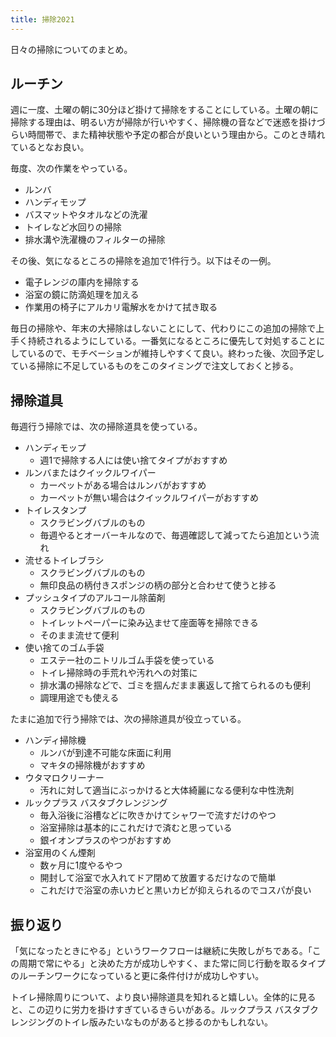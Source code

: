 ```yaml
---
title: 掃除2021
---
```


日々の掃除についてのまとめ。

## ルーチン

週に一度、土曜の朝に30分ほど掛けて掃除をすることにしている。土曜の朝に掃除する理由は、明るい方が掃除が行いやすく、掃除機の音などで迷惑を掛けづらい時間帯で、また精神状態や予定の都合が良いという理由から。このとき晴れているとなお良い。

毎度、次の作業をやっている。

- ルンバ
- ハンディモップ
- バスマットやタオルなどの洗濯
- トイレなど水回りの掃除
- 排水溝や洗濯機のフィルターの掃除

その後、気になるところの掃除を追加で1件行う。以下はその一例。

- 電子レンジの庫内を掃除する
- 浴室の鏡に防滴処理を加える
- 作業用の椅子にアルカリ電解水をかけて拭き取る

毎日の掃除や、年末の大掃除はしないことにして、代わりにこの追加の掃除で上手く持続されるようにしている。一番気になるところに優先して対処することにしているので、モチベーションが維持しやすくて良い。終わった後、次回予定している掃除に不足しているものをこのタイミングで注文しておくと捗る。

## 掃除道具

毎週行う掃除では、次の掃除道具を使っている。

- ハンディモップ
    - 週1で掃除する人には使い捨てタイプがおすすめ
- ルンバまたはクイックルワイパー
    - カーペットがある場合はルンバがおすすめ
    - カーペットが無い場合はクイックルワイパーがおすすめ
- トイレスタンプ
    - スクラビングバブルのもの
    - 毎週やるとオーバーキルなので、毎週確認して減ってたら追加という流れ
- 流せるトイレブラシ
    - スクラビングバブルのもの
    - 無印良品の柄付きスポンジの柄の部分と合わせて使うと捗る
- プッシュタイプのアルコール除菌剤
    - スクラビングバブルのもの
    - トイレットペーパーに染み込ませて座面等を掃除できる
    - そのまま流せて便利
- 使い捨てのゴム手袋
    - エステー社のニトリルゴム手袋を使っている
    - トイレ掃除時の手荒れや汚れへの対策に
    - 排水溝の掃除などで、ゴミを掴んだまま裏返して捨てられるのも便利
    - 調理用途でも使える

たまに追加で行う掃除では、次の掃除道具が役立っている。

- ハンディ掃除機
    - ルンバが到達不可能な床面に利用
    - マキタの掃除機がおすすめ
- ウタマロクリーナー
    - 汚れに対して適当にぶっかけると大体綺麗になる便利な中性洗剤
- ルックプラス バスタブクレンジング
    - 毎入浴後に浴槽などに吹きかけてシャワーで流すだけのやつ
    - 浴室掃除は基本的にこれだけで済むと思っている
    - 銀イオンプラスのやつがおすすめ
- 浴室用のくん煙剤
    - 数ヶ月に1度やるやつ
    - 開封して浴室で水入れてドア閉めて放置するだけなので簡単
    - これだけで浴室の赤いカビと黒いカビが抑えられるのでコスパが良い

## 振り返り

「気になったときにやる」というワークフローは継続に失敗しがちである。「この周期で常にやる」と決めた方が成功しやすく、また常に同じ行動を取るタイプのルーチンワークになっていると更に条件付けが成功しやすい。

トイレ掃除周りについて、より良い掃除道具を知れると嬉しい。全体的に見ると、この辺りに労力を掛けすぎているきらいがある。ルックプラス バスタブクレンジングのトイレ版みたいなものがあると捗るのかもしれない。
